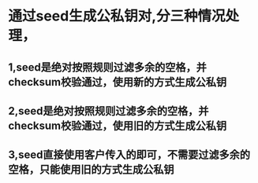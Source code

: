 # 通过seed生成公私钥对,分三种情况处理，
## 1,seed是绝对按照规则过滤多余的空格，并checksum校验通过，使用新的方式生成公私钥
## 2,seed是绝对按照规则过滤多余的空格，并checksum校验通过，使用旧的方式生成公私钥
## 3,seed直接使用客户传入的即可，不需要过滤多余的空格，只能使用旧的方式生成公私钥
